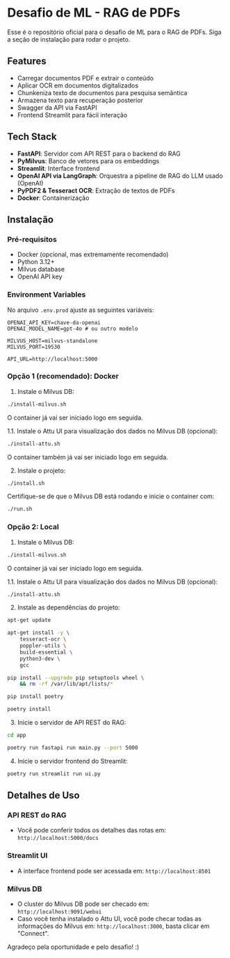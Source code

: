 # Desafio de ML - RAG de PDFs

Esse é o repositório oficial para o desafio de ML para o RAG de PDFs. Siga a seção de instalação para rodar o projeto.

## Features

- Carregar documentos PDF e extrair o conteúdo
- Aplicar OCR em documentos digitalizados
- Chunkeniza texto de documentos para pesquisa semântica
- Armazena texto para recuperação posterior
- Swagger da API via FastAPI
- Frontend Streamlit para fácil interação

## Tech Stack

- **FastAPI**: Servidor com API REST para o backend do RAG
- **PyMilvus**: Banco de vetores para os embeddings
- **Streamlit**: Interface frontend
- **OpenAI API via LangGraph**: Orquestra a pipeline de RAG do LLM usado (OpenAI)
- **PyPDF2 & Tesseract OCR**: Extração de textos de PDFs
- **Docker**: Containerização

## Instalação

### Pré-requisitos

- Docker (opcional, mas extremamente recomendado)
- Python 3.12+
- Milvus database
- OpenAI API key

### Environment Variables

No arquivo `.env.prod` ajuste as seguintes variáveis:

```
OPENAI_API_KEY=chave-da-openai
OPENAI_MODEL_NAME=gpt-4o # ou outro modelo

MILVUS_HOST=milvus-standalone
MILVUS_PORT=19530

API_URL=http://localhost:5000
```

### Opção 1 (recomendado): Docker

1. Instale o Milvus DB:

```bash
./install-milvus.sh
```

O container já vai ser iniciado logo em seguida.

1.1. Instale o Attu UI para visualização dos dados no Milvus DB (opcional):

```bash
./install-attu.sh
```

O container também já vai ser iniciado logo em seguida.

2. Instale o projeto:

```bash
./install.sh
```

Certifique-se de que o Milvus DB está rodando e inicie o container com:

```bash
./run.sh
```

### Opção 2: Local

1. Instale o Milvus DB:

```bash
./install-milvus.sh
```

O container já vai ser iniciado logo em seguida.

1.1. Instale o Attu UI para visualização dos dados no Milvus DB (opcional):

```bash
./install-attu.sh
```

2. Instale as dependências do projeto:

```bash
apt-get update

apt-get install -y \
    tesseract-ocr \
    poppler-utils \
    build-essential \
    python3-dev \
    gcc

pip install --upgrade pip setuptools wheel \
    && rm -rf /var/lib/apt/lists/*

pip install poetry
```

```bash
poetry install
```

3. Inicie o servidor de API REST do RAG:

```bash
cd app

poetry run fastapi run main.py --port 5000
```

4. Inicie o servidor frontend do Streamlit:

```bash
poetry run streamlit run ui.py
```

## Detalhes de Uso

### API REST do RAG

- Você pode conferir todos os detalhes das rotas em: `http://localhost:5000/docs`

### Streamlit UI

- A interface frontend pode ser acessada em: `http://localhost:8501`

### Milvus DB

- O cluster do Milvus DB pode ser checado em: `http://localhost:9091/webui`
- Caso você tenha instalado o Attu UI, você pode checar todas as informações do Milvus em: `http://localhost:3000`, basta clicar em "Connect".

Agradeço pela oportunidade e pelo desafio! :)
